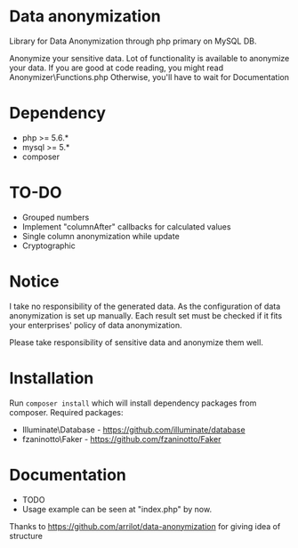# Data anonymization

Library for Data Anonymization through php primary on MySQL DB.

Anonymize your sensitive data. Lot of functionality is available to anonymize your data.
If you are good at code reading, you might read Anonymizer\Functions.php
Otherwise, you'll have to wait for Documentation

# Dependency

   - php >= 5.6.*
   - mysql >= 5.*
   - composer

# TO-DO
    
  - Grouped numbers
  - Implement "columnAfter" callbacks for calculated values
  - Single column anonymization while update 
  - Cryptographic

# Notice

I take no responsibility of the generated data. As the configuration of data anonymization is set up manually.
Each result set must be checked if it fits your enterprises' policy of data anonymization.

Please take responsibility of sensitive data and anonymize them well.

# Installation
   Run ```composer install``` which will install dependency packages from composer. 
   Required packages:
   
   - Illuminate\Database - https://github.com/illuminate/database
   - fzaninotto\Faker - https://github.com/fzaninotto/Faker

# Documentation

   - TODO
   - Usage example can be seen at "index.php" by now.
  
 Thanks to https://github.com/arrilot/data-anonymization for giving idea of structure